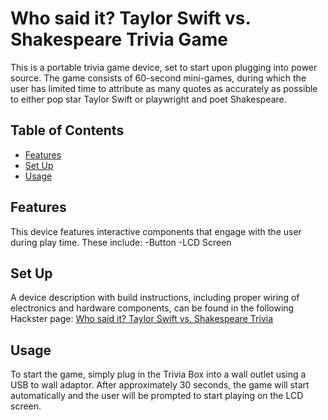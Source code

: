 # Who said it? Taylor Swift vs. Shakespeare Trivia Game

This is a portable trivia game device, set to start upon plugging into power source. The game consists of 60-second mini-games, during which the user has limited time to attribute as many quotes as accurately as possible to either pop star Taylor Swift or playwright and poet Shakespeare.

## Table of Contents

- [Features](#features)
- [Set Up](#setup)
- [Usage](#usage)


## Features

This device features interactive components that engage with the user during play time. These include:
-Button
-LCD Screen

## Set Up
A device description with build instructions, including proper wiring of electronics and hardware components, can be found in the following Hackster page: [Who said it? Taylor Swift vs. Shakespeare Trivia](https://www.hackster.io/vlo1/who-said-it-taylor-swift-vs-shakespeare-trivia-fd3cca)


## Usage

To start the game, simply plug in the Trivia Box into a wall outlet using a USB to wall adaptor. After approximately 30 seconds, the game will start automatically and the user will be prompted to start playing on the LCD screen.



